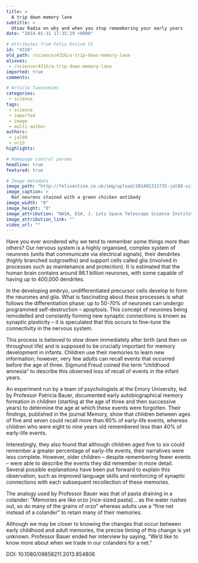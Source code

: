 ```yaml
---
title: >
  A trip down memory lane
subtitle: >
  Utsav Radia on why and when you stop remembering your early years
date: "2014-01-31 17:35:29 +0000"

# Attributes from Felix Online V1
id: "4316"
old_path: /science/4316/a-trip-down-memory-lane
aliases:
 - /science/4316/a-trip-down-memory-lane
imported: true
comments:

# Article Taxonomies
categories:
 - science
tags:
 - science
 - imported
 - image
 - multi-author
authors:
 - jal08
 - ur13
highlights:

# Homepage control params
headline: true
featured: true

# Image metadata
image_path: "http://felixonline.co.uk/img/upload/201401311735-jal08-sci_chknfh-neuron1.jpg"
image_caption: >
  Rat neurons stained with a green chicken antibody
image_width: "0"
image_height: "0"
image_attribution: "NASA, ESA, J. Lotz Space Telescope Science Institute (STScI)"
image_attribution_link: ""
video_url: ""
---
```


Have you ever wondered why we tend to remember some things more than others? Our nervous system is a highly organised, complex system of neurones (units that communicate via electrical signals), their dendrites (highly branched outgrowths) and support cells called glia (involved in processes such as maintenance and protection). It is estimated that the human brain contains around 86.1 billion neurones, with some capable of having up to 400,000 dendrites.

In the developing embryo, undifferentiated precursor cells develop to form the neurones and glia. What is fascinating about these processes is what follows the differentiation phase: up to 50-70% of neurones can undergo programmed self-destruction – apoptosis. This concept of neurones being remodelled and constantly forming new synaptic connections is known as synaptic plasticity – it is speculated that this occurs to fine-tune the connectivity in the nervous system.

This process is believed to slow down immediately after birth (and then on throughout life) and is supposed to be crucially important for memory development in infants. Children use their memories to learn new information; however, very few adults can recall events that occurred before the age of three. Sigmund Freud coined the term “childhood amnesia” to describe this observed loss of recall of events in the infant years.

An experiment run by a team of psychologists at the Emory University, led by Professor Patricia Bauer, documented early autobiographical memory formation in children (starting at the age of three and then successive years) to determine the age at which these events were forgotten. Their findings, published in the journal Memory, show that children between ages of five and seven could recall more than 60% of early-life events, whereas children who were eight to nine years old remembered less than 40% of early-life events.

Interestingly, they also found that although children aged five to six could remember a greater percentage of early-life events, their narratives were less complete. However, older children – despite remembering fewer events – were able to describe the events they did remember in more detail. Several possible explanations have been put forward to explain this observation, such as improved language skills and reinforcing of synaptic connections with each subsequent recollection of these memories.

The analogy used by Professor Bauer was that of pasta draining in a colander: “Memories are like orzo [rice-sized pasta]... as the water rushes out, so do many of the grains of orzo” whereas adults use a “fine net instead of a colander” to retain many of their memories.

Although we may be closer to knowing the changes that occur between early childhood and adult memories, the precise timing of this change is yet unknown. Professor Bauer ended her interview by saying, “We’d like to know more about when we trade in our colanders for a net.”

DOI: 10.1080/09658211.2013.854806
